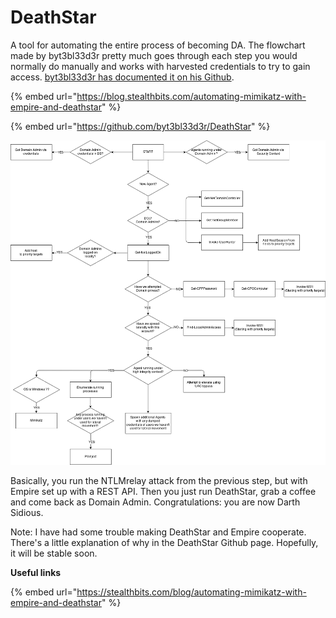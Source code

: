 # DeathStar

A tool for automating the entire process of becoming DA. The flowchart made by byt3bl33d3r pretty much goes through each step you would normally do manually and works with harvested credentials to try to gain access. [byt3bl33d3r has documented it on his Github](https://byt3bl33d3r.github.io/automating-the-empire-with-the-death-star-getting-domain-admin-with-a-push-of-a-button.html).

{% embed url="https://blog.stealthbits.com/automating-mimikatz-with-empire-and-deathstar" %}

{% embed url="https://github.com/byt3bl33d3r/DeathStar" %}

![](<../../../.gitbook/assets/image (18).png>)

Basically, you run the NTLMrelay attack from the previous step, but with Empire set up with a REST API. Then you just run DeathStar, grab a coffee and come back as Domain Admin. Congratulations: you are now Darth Sidious.

Note: I have had some trouble making DeathStar and Empire cooperate. There's a little explanation of why in the DeathStar Github page. Hopefully, it will be stable soon.

**Useful links**&#x20;

{% embed url="https://stealthbits.com/blog/automating-mimikatz-with-empire-and-deathstar" %}

